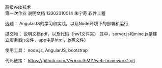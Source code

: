 高级web技术  
第一次作业 说明文档
13302010014  朱宇奇  软件工程

选题：
	AngularJS的学习和实践，以及Node环境下的部署和运行

提交物：
	说明文档pdf，以及代码（hw1文件夹）
	其中，server.js和mine.js是建立服务器js文件，app中是html，js等文件）

使用工具：
	node.js, AngularJS, bootstrap

代码链接：
	https://github.com/VermouthMY/web-homework1.git